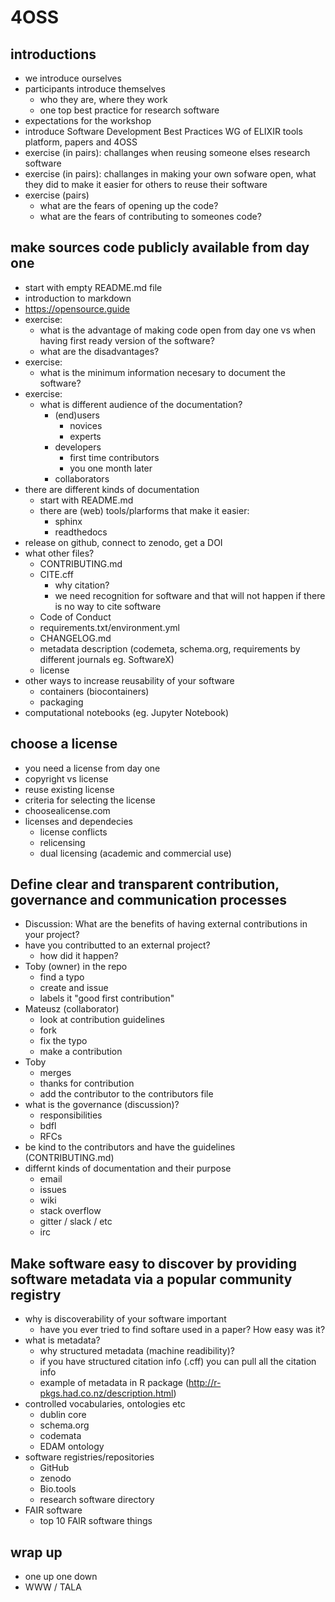 # 4OSS

## introductions

- we introduce ourselves
- participants introduce themselves
  - who they are, where they work
  - one top best practice for research software
- expectations for the workshop
- introduce Software Development Best Practices WG of ELIXIR tools platform, papers and 4OSS
- exercise (in pairs): challanges when reusing someone elses research software
- exercise (in pairs): challanges in making your own sofware open, what they did to make it easier for others to reuse their software
- exercise (pairs)
  - what are the fears of opening up the code?
  - what are the fears of contributing to someones code?

## make sources code publicly available from day one

- start with empty README.md file
- introduction to markdown
- https://opensource.guide
- exercise:
  - what is the advantage of making code open from day one vs when having first ready version of the software?
  - what are the disadvantages?
- exercise:
  - what is the minimum information necesary to document the software?
- exercise:
  - what is different audience of the documentation?
    - (end)users
      - novices
      - experts
    - developers
      - first time contributors
      - you one month later
    - collaborators
- there are different kinds of documentation
  - start with README.md
  - there are (web) tools/plarforms that make it easier:
    - sphinx
    - readthedocs
- release on github, connect to zenodo, get a DOI
- what other files?
  - CONTRIBUTING.md
  - CITE.cff
    - why citation?
    - we need recognition for software and that will not happen if there is no way to cite software
  - Code of Conduct
  - requirements.txt/environment.yml
  - CHANGELOG.md
  - metadata description (codemeta, schema.org, requirements by different journals eg. SoftwareX)
  - license
- other ways to increase reusability of your software
  - containers (biocontainers)
  - packaging
- computational notebooks (eg. Jupyter Notebook)


## choose a license

- you need a license from day one
- copyright vs license
- reuse existing license
- criteria for selecting the license
- choosealicense.com
- licenses and dependecies
  - license conflicts
  - relicensing
  - dual licensing (academic and commercial use)

## Define clear and transparent contribution, governance and communication processes

- Discussion: What are the benefits of having external contributions in your project?
- have you contributted to an external project?
  - how did it happen?
- Toby (owner) in the repo
    - find a typo
    - create and issue
    - labels it "good first contribution"
- Mateusz (collaborator)
    - look at contribution guidelines
    - fork
    - fix the typo
    - make a contribution
- Toby
  - merges
  - thanks for contribution
  - add the contributor to the contributors file
- what is the governance (discussion)?
  - responsibilities
  - bdfl
  - RFCs
- be kind to the contributors and have the guidelines (CONTRIBUTING.md)
- differnt kinds of documentation and their purpose
  - email
  - issues
  - wiki
  - stack overflow
  - gitter / slack / etc
  - irc

## Make software easy to discover by providing software metadata via a popular community registry

- why is discoverability of your software important
  - have you ever tried to find softare used in a paper? How easy was it?
- what is metadata?
  - why structured metadata (machine readibility)?
  - if you have structured citation info (.cff) you can pull all the citation info
  - example of metadata in R package (http://r-pkgs.had.co.nz/description.html)
- controlled vocabularies, ontologies etc
  - dublin core
  - schema.org
  - codemata
  - EDAM ontology
- software registries/repositories
  - GitHub
  - zenodo
  - Bio.tools
  - research software directory
- FAIR software
  - top 10 FAIR software things

## wrap up

- one up one down
- WWW / TALA

